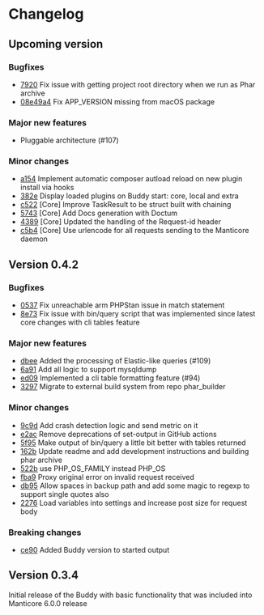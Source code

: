 # Changelog

## Upcoming version

### Bugfixes

* [7920](https://github.com/manticoresoftware/manticoresearch-buddy/commit/7920d9ac9ebaf956b372b40381352bb1b7bb9538) Fix issue with getting project root directory when we run as Phar archive
* [08e49a4](https://github.com/manticoresoftware/manticoresearch-buddy/commit/08e49a4c499055eab0fc6a0852fcc3bad47a8019) Fix APP_VERSION missing from macOS package

### Major new features

* Pluggable architecture (#107)

### Minor changes

* [a154](https://github.com/manticoresoftware/manticoresearch-buddy/commit/a154fc6f4321b0ee41af3aa8fa22cb53f3ba07a1) Implement automatic composer autload reload on new plugin install via hooks
* [382e](https://github.com/manticoresoftware/manticoresearch-buddy/commit/382ed1d36b4cb080238487628bd68dcc0d36aa21) Display loaded plugins on Buddy start: core, local and extra
* [c522](https://github.com/manticoresoftware/buddy-core/commit/c52246a1cd9889a82e7c8f8e43fb9b0a7730f95f) [Core] Improve TaskResult to be struct built with chaining
* [5743](https://github.com/manticoresoftware/buddy-core/commit/57438ea9a64e66d77afbbbf8543eb676ec60b8e8) [Core] Add Docs generation with Doctum
* [4389](https://github.com/manticoresoftware/buddy-core/commit/4389a6ff6dcc0eb3998dff2e5b8e96311d581534) [Core] Updated the handling of the Request-id header
* [c5b4](https://github.com/manticoresoftware/buddy-core/commit/c5b446e7f219025f0e96c48f1c3e6dffb120374d) [Core] Use urlencode for all requests sending to the Manticore daemon



## Version 0.4.2

### Bugfixes

* [0537](https://github.com/manticoresoftware/manticoresearch-buddy/commit/053768a) Fix unreachable arm PHPStan issue in match statement
* [8e73](https://github.com/manticoresoftware/manticoresearch-buddy/commit/8e7353c) Fix issue with bin/query script that was implemented since latest core changes with cli tables feature

### Major new features

* [dbee](https://github.com/manticoresoftware/manticoresearch-buddy/commit/dbeec0c) Added the processing of Elastic-like queries (#109)
* [6a91](https://github.com/manticoresoftware/manticoresearch-buddy/commit/6a91fea) Add all logic to support mysqldump
* [ed09](https://github.com/manticoresoftware/manticoresearch-buddy/commit/ed09f8f) Implemented a cli table formatting feature (#94)
* [3297](https://github.com/manticoresoftware/manticoresearch-buddy/commit/32971ea) Migrate to external build system from repo phar_builder


### Minor changes

* [9c9d](https://github.com/manticoresoftware/manticoresearch-buddy/commit/9c9d55b) Add crash detection logic and send metric on it
* [e2ac](https://github.com/manticoresoftware/manticoresearch-buddy/commit/e2ac00b) Remove deprecations of set-output in GitHub actions
* [5f95](https://github.com/manticoresoftware/manticoresearch-buddy/commit/5f95bcd) Make output of bin/query a little bit better with tables returned
* [162b](https://github.com/manticoresoftware/manticoresearch-buddy/commit/162b79a) Update readme and add development instructions and building phar archive
* [522b](https://github.com/manticoresoftware/manticoresearch-buddy/commit/522b446) use PHP_OS_FAMILY instead PHP_OS
* [fba9](https://github.com/manticoresoftware/manticoresearch-buddy/commit/fba9c8c) Proxy original error on invalid request received
* [db95](https://github.com/manticoresoftware/manticoresearch-buddy/commit/db9532c) Allow spaces in backup path and add some magic to regexp to support single quotes also
* [2276](https://github.com/manticoresoftware/manticoresearch-buddy/commit/2276e89) Load variables into settings and increase post size for request body

### Breaking changes

* [ce90](https://github.com/manticoresoftware/manticoresearch-buddy/commit/ce907ea) Added Buddy version to started output

## Version 0.3.4

Initial release of the Buddy with basic functionality that was included into Manticore 6.0.0 release
